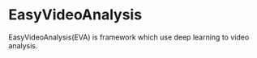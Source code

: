 # EasyVideoAnalysis
EasyVideoAnalysis(EVA) is framework which use deep learning to video analysis. 
